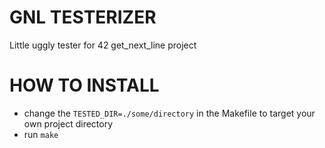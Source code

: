 # GNL TESTERIZER
Little uggly tester for 42 get_next_line project

# HOW TO INSTALL
- change the `TESTED_DIR=./some/directory` in the Makefile to target your own project directory
- run `make`

